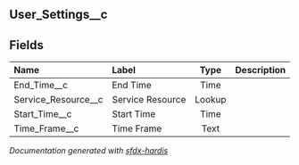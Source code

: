## User_Settings__c

<!-- Object description -->

## Fields

| Name      | Label | Type | Description |
| :-------- | :---- | :--: | :---------- | 
| End_Time__c | End Time | Time | <!-- --> |
| Service_Resource__c | Service Resource | Lookup | <!-- --> |
| Start_Time__c | Start Time | Time | <!-- --> |
| Time_Frame__c | Time Frame | Text | <!-- --> |




_Documentation generated with [sfdx-hardis](https://sfdx-hardis.cloudity.com)_

